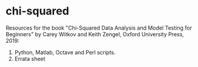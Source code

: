 # chi-squared
Resources for the book "Chi-Squared Data Analysis and Model Testing for Beginners" by Carey Witkov and Keith Zengel, Oxford University Press, 2019:
1) Python, Matlab, Octave and Perl scripts.
2) Errata sheet
